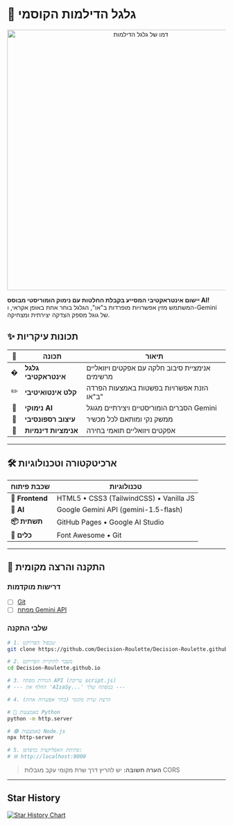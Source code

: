# 🎡 גלגל הדילמות הקוסמי

<div align="center">
  <img src="https://mitmachim.top/assets/uploads/files/1750907697343-ezgif-10887abbd99ec1.gif" width="600" alt="דמו של גלגל הדילמות">
</div>

**יישום אינטראקטיבי המסייע בקבלת החלטות עם נימוק הומוריסטי מבוסס AI!**  
המשתמש מזין אפשרויות מופרדות ב"או", הגלגל בוחר אחת באופן אקראי, ו-Gemini של גוגל מספק הצדקה יצירתית ומצחיקה.

## ✨ תכונות עיקריות

<div align="center">
  
| 💫 | **תכונה** | **תיאור** |
|:---:|------------|------------|
| � | **גלגל אינטראקטיבי** | אנימציית סיבוב חלקה עם אפקטים ויזואליים מרשימים |
| ✏️ | **קלט אינטואיטיבי** | הזנת אפשרויות בפשטות באמצעות הפרדה ב"או" |
| 🤖 | **נימוקי AI** | הסברים הומוריסטיים ויצירתיים מגוגל Gemini |
| 🎨 | **עיצוב רספונסיבי** | ממשק נקי ומותאם לכל מכשיר |
| 🌈 | **אנימציות דינמיות** | אפקטים ויזואליים תואמי בחירה |

</div>

---

## 🛠️ ארכיטקטורה וטכנולוגיות

<div align="center">
  
| **שכבת פיתוח** | **טכנולוגיות** |
|----------------|----------------|
| **🎨 Frontend** | HTML5 • CSS3 (TailwindCSS) • Vanilla JS |
| **🧠 AI** | Google Gemini API (gemini-1.5-flash) |
| **📦 תשתית** | GitHub Pages • Google AI Studio |
| **🔧 כלים** | Font Awesome • Git |

</div>

---

## 🚀 התקנה והרצה מקומית

### דרישות מוקדמות
- [ ] [Git](https://git-scm.com/downloads)
- [ ] [מפתח Gemini API](https://aistudio.google.com/app/apikey)

### שלבי התקנה

```bash
# 1. שכפול הפרויקט
git clone https://github.com/Decision-Roulette/Decision-Roulette.github.io.git

# 2. מעבר לתיקיית הפרויקט
cd Decision-Roulette.github.io

# 3. הגדרת מפתח API (עריכת script.js)
# --- החלף את 'AIzaSy...' במפתח שלך ---

# 4. הרצת שרת מקומי (בחר אפשרות אחת)

# 🐍 באמצעות Python
python -m http.server

# 🟢 באמצעות Node.js
npx http-server

# 5. פתיחת האפליקציה בדפדפן:
# 🌐 http://localhost:8000
```

> **הערה חשובה:** יש להריץ דרך שרת מקומי עקב מגבלות CORS

---




## Star History

[![Star History Chart](https://api.star-history.com/svg?repos=Decision-Roulette/Decision-Roulette.github.io&type=Date)](https://www.star-history.com/#Decision-Roulette/Decision-Roulette.github.io&Date)
